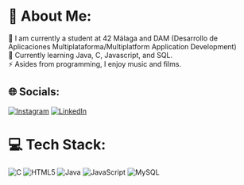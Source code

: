 # 💫 About Me:
🔭 I am currently a student at 42 Málaga and DAM (Desarrollo de Aplicaciones Multiplataforma/Multiplatform Application Development)<br>🌱 Currently learning Java, C, Javascript, and SQL.<br>⚡ Asides from programming, I enjoy music and films.


## 🌐 Socials:
[![Instagram](https://img.shields.io/badge/Instagram-%23E4405F.svg?logo=Instagram&logoColor=white)](https://instagram.com/sereeny) [![LinkedIn](https://img.shields.io/badge/LinkedIn-%230077B5.svg?logo=linkedin&logoColor=white)](https://linkedin.com/in/serenasandovalnadin) 

# 💻 Tech Stack:
![C](https://img.shields.io/badge/c-%2300599C.svg?style=for-the-badge&logo=c&logoColor=white) ![HTML5](https://img.shields.io/badge/html5-%23E34F26.svg?style=for-the-badge&logo=html5&logoColor=white) ![Java](https://img.shields.io/badge/java-%23ED8B00.svg?style=for-the-badge&logo=openjdk&logoColor=white) ![JavaScript](https://img.shields.io/badge/javascript-%23323330.svg?style=for-the-badge&logo=javascript&logoColor=%23F7DF1E) ![MySQL](https://img.shields.io/badge/mysql-4479A1.svg?style=for-the-badge&logo=mysql&logoColor=white)
